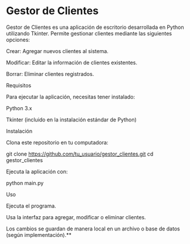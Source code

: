 #  Gestor de Clientes

Gestor de Clientes es una aplicación de escritorio desarrollada en Python utilizando Tkinter. Permite gestionar clientes mediante las siguientes opciones:

Crear: Agregar nuevos clientes al sistema.

Modificar: Editar la información de clientes existentes.

Borrar: Eliminar clientes registrados.

Requisitos

Para ejecutar la aplicación, necesitas tener instalado:

Python 3.x

Tkinter (incluido en la instalación estándar de Python)

Instalación

Clona este repositorio en tu computadora:

git clone https://github.com/tu_usuario/gestor_clientes.git
cd gestor_clientes

Ejecuta la aplicación con:

python main.py

Uso

Ejecuta el programa.

Usa la interfaz para agregar, modificar o eliminar clientes.

Los cambios se guardan de manera local en un archivo o base de datos (según implementación).**
